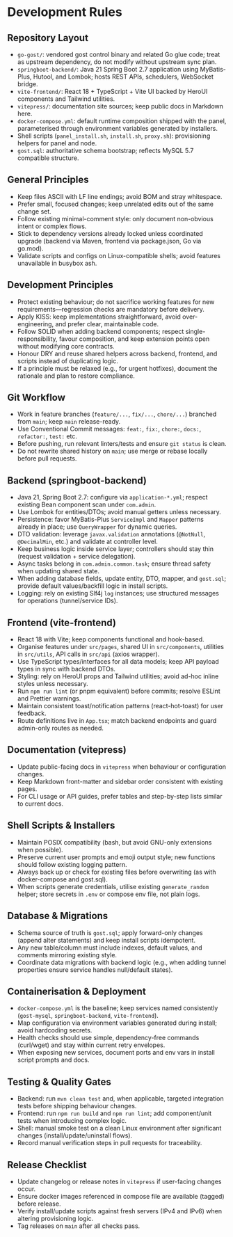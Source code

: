 # Development Rules

## Repository Layout
- `go-gost/`: vendored gost control binary and related Go glue code; treat as upstream dependency, do not modify without upstream sync plan.
- `springboot-backend/`: Java 21 Spring Boot 2.7 application using MyBatis-Plus, Hutool, and Lombok; hosts REST APIs, schedulers, WebSocket bridge.
- `vite-frontend/`: React 18 + TypeScript + Vite UI backed by HeroUI components and Tailwind utilities.
- `vitepress/`: documentation site sources; keep public docs in Markdown here.
- `docker-compose.yml`: default runtime composition shipped with the panel, parameterised through environment variables generated by installers.
- Shell scripts (`panel_install.sh`, `install.sh`, `proxy.sh`): provisioning helpers for panel and node.
- `gost.sql`: authoritative schema bootstrap; reflects MySQL 5.7 compatible structure.

## General Principles
- Keep files ASCII with LF line endings; avoid BOM and stray whitespace.
- Prefer small, focused changes; keep unrelated edits out of the same change set.
- Follow existing minimal-comment style: only document non-obvious intent or complex flows.
- Stick to dependency versions already locked unless coordinated upgrade (backend via Maven, frontend via package.json, Go via go.mod).
- Validate scripts and configs on Linux-compatible shells; avoid features unavailable in busybox ash.

## Development Principles
- Protect existing behaviour; do not sacrifice working features for new requirements—regression checks are mandatory before delivery.
- Apply KISS: keep implementations straightforward, avoid over-engineering, and prefer clear, maintainable code.
- Follow SOLID when adding backend components; respect single-responsibility, favour composition, and keep extension points open without modifying core contracts.
- Honour DRY and reuse shared helpers across backend, frontend, and scripts instead of duplicating logic.
- If a principle must be relaxed (e.g., for urgent hotfixes), document the rationale and plan to restore compliance.

## Git Workflow
- Work in feature branches (`feature/...`, `fix/...`, `chore/...`) branched from `main`; keep `main` release-ready.
- Use Conventional Commit messages: `feat:`, `fix:`, `chore:`, `docs:`, `refactor:`, `test:` etc.
- Before pushing, run relevant linters/tests and ensure `git status` is clean.
- Do not rewrite shared history on `main`; use merge or rebase locally before pull requests.

## Backend (springboot-backend)
- Java 21, Spring Boot 2.7: configure via `application-*.yml`; respect existing Bean component scan under `com.admin`.
- Use Lombok for entities/DTOs; avoid manual getters unless necessary.
- Persistence: favor MyBatis-Plus `ServiceImpl` and `Mapper` patterns already in place; use `QueryWrapper` for dynamic queries.
- DTO validation: leverage `javax.validation` annotations (`@NotNull`, `@DecimalMin`, etc.) and validate at controller level.
- Keep business logic inside service layer; controllers should stay thin (request validation + service delegation).
- Async tasks belong in `com.admin.common.task`; ensure thread safety when updating shared state.
- When adding database fields, update entity, DTO, mapper, and `gost.sql`; provide default values/backfill logic in install scripts.
- Logging: rely on existing Slf4j `log` instances; use structured messages for operations (tunnel/service IDs).

## Frontend (vite-frontend)
- React 18 with Vite; keep components functional and hook-based.
- Organise features under `src/pages`, shared UI in `src/components`, utilities in `src/utils`, API calls in `src/api` (axios wrapper).
- Use TypeScript types/interfaces for all data models; keep API payload types in sync with backend DTOs.
- Styling: rely on HeroUI props and Tailwind utilities; avoid ad-hoc inline styles unless necessary.
- Run `npm run lint` (or pnpm equivalent) before commits; resolve ESLint and Prettier warnings.
- Maintain consistent toast/notification patterns (react-hot-toast) for user feedback.
- Route definitions live in `App.tsx`; match backend endpoints and guard admin-only routes as needed.

## Documentation (vitepress)
- Update public-facing docs in `vitepress` when behaviour or configuration changes.
- Keep Markdown front-matter and sidebar order consistent with existing pages.
- For CLI usage or API guides, prefer tables and step-by-step lists similar to current docs.

## Shell Scripts & Installers
- Maintain POSIX compatibility (bash, but avoid GNU-only extensions when possible).
- Preserve current user prompts and emoji output style; new functions should follow existing logging pattern.
- Always back up or check for existing files before overwriting (as with docker-compose and gost.sql).
- When scripts generate credentials, utilise existing `generate_random` helper; store secrets in `.env` or compose env file, not plain logs.

## Database & Migrations
- Schema source of truth is `gost.sql`; apply forward-only changes (append alter statements) and keep install scripts idempotent.
- Any new table/column must include indexes, default values, and comments mirroring existing style.
- Coordinate data migrations with backend logic (e.g., when adding tunnel properties ensure service handles null/default states).

## Containerisation & Deployment
- `docker-compose.yml` is the baseline; keep services named consistently (`gost-mysql`, `springboot-backend`, `vite-frontend`).
- Map configuration via environment variables generated during install; avoid hardcoding secrets.
- Health checks should use simple, dependency-free commands (curl/wget) and stay within current retry envelopes.
- When exposing new services, document ports and env vars in install script prompts and docs.

## Testing & Quality Gates
- Backend: run `mvn clean test` and, when applicable, targeted integration tests before shipping behaviour changes.
- Frontend: run `npm run build` and `npm run lint`; add component/unit tests when introducing complex logic.
- Shell: manual smoke test on a clean Linux environment after significant changes (install/update/uninstall flows).
- Record manual verification steps in pull requests for traceability.

## Release Checklist
- Update changelog or release notes in `vitepress` if user-facing changes occur.
- Ensure docker images referenced in compose file are available (tagged) before release.
- Verify install/update scripts against fresh servers (IPv4 and IPv6) when altering provisioning logic.
- Tag releases on `main` after all checks pass.

